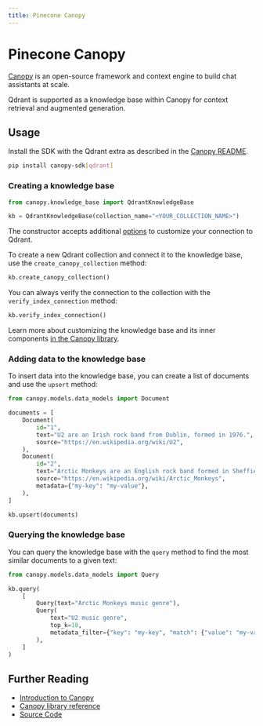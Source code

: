 ```yaml
---
title: Pinecone Canopy
---
```


# Pinecone Canopy

[Canopy](https://github.com/pinecone-io/canopy) is an open-source framework and context engine to build chat assistants at scale.

Qdrant is supported as a knowledge base within Canopy for context retrieval and augmented generation.

## Usage

Install the SDK with the Qdrant extra as described in the [Canopy README](https://github.com/pinecone-io/canopy?tab=readme-ov-file#extras).

```bash
pip install canopy-sdk[qdrant]
```

### Creating a knowledge base

```python
from canopy.knowledge_base import QdrantKnowledgeBase

kb = QdrantKnowledgeBase(collection_name="<YOUR_COLLECTION_NAME>")
```

<aside role="status">The constructor accepts additional <a href="https://github.com/qdrant/qdrant-client/blob/eda201a1dbf1bbc67415f8437a5619f6f83e8ac6/qdrant_client/qdrant_client.py#L36-L61">options</a> to customize your connection to Qdrant.</aside>

To create a new Qdrant collection and connect it to the knowledge base, use the `create_canopy_collection` method:

```python
kb.create_canopy_collection()
```

You can always verify the connection to the collection with the `verify_index_connection` method:

```python
kb.verify_index_connection()
```

Learn more about customizing the knowledge base and its inner components [in the Canopy library](https://github.com/pinecone-io/canopy/blob/main/docs/library.md#understanding-knowledgebase-workings).

### Adding data to the knowledge base

To insert data into the knowledge base, you can create a list of documents and use the `upsert` method:

```python
from canopy.models.data_models import Document

documents = [
    Document(
        id="1",
        text="U2 are an Irish rock band from Dublin, formed in 1976.",
        source="https://en.wikipedia.org/wiki/U2",
    ),
    Document(
        id="2",
        text="Arctic Monkeys are an English rock band formed in Sheffield in 2002.",
        source="https://en.wikipedia.org/wiki/Arctic_Monkeys",
        metadata={"my-key": "my-value"},
    ),
]

kb.upsert(documents)
```

### Querying the knowledge base

You can query the knowledge base with the `query` method to find the most similar documents to a given text:

```python
from canopy.models.data_models import Query

kb.query(
    [
        Query(text="Arctic Monkeys music genre"),
        Query(
            text="U2 music genre",
            top_k=10,
            metadata_filter={"key": "my-key", "match": {"value": "my-value"}},
        ),
    ]
)
```

## Further Reading

- [Introduction to Canopy](https://www.pinecone.io/blog/canopy-rag-framework/)
- [Canopy library reference](https://github.com/pinecone-io/canopy/blob/main/docs/library.md)
- [Source Code](https://github.com/pinecone-io/canopy/tree/main/src/canopy/knowledge_base/qdrant)
